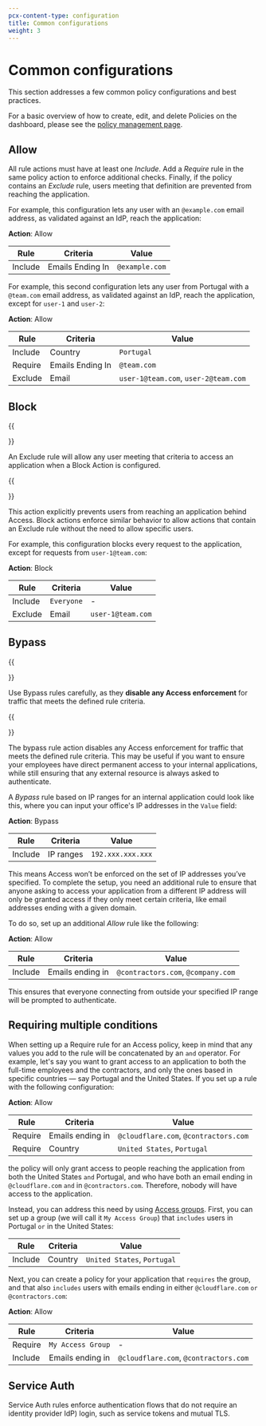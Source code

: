 ```yaml
---
pcx-content-type: configuration
title: Common configurations
weight: 3
---
```


# Common configurations

This section addresses a few common policy configurations and best practices.

For a basic overview of how to create, edit, and delete Policies on the dashboard, please see the [policy management page](/cloudflare-one/policies/zero-trust/policy-management/).

## Allow

All rule actions must have at least one _Include_. Add a _Require_ rule in the same policy action to enforce additional checks. Finally, if the policy contains an _Exclude_ rule, users meeting that definition are prevented from reaching the application.

For example, this configuration lets any user with an `@example.com` email address, as validated against an IdP, reach the application:

**Action**: Allow

| Rule    | Criteria         | Value          |
| ------- | ---------------- | -------------- |
| Include | Emails Ending In | `@example.com` |

For example, this second configuration lets any user from Portugal with a `@team.com` email address, as validated against an IdP, reach the application, except for `user-1` and `user-2`:

**Action**: Allow

| Rule    | Criteria         | Value                                |
| ------- | ---------------- | ------------------------------------ |
| Include | Country          | `Portugal`                           |
| Require | Emails Ending In | `@team.com`                          |
| Exclude | Email            | `user-1@team.com`, `user-2@team.com` |

## Block

{{<Aside type="warning" header="Important">}}

An Exclude rule will allow any user meeting that criteria to access an application when a Block Action is configured.

{{</Aside>}}

This action explicitly prevents users from reaching an application behind Access. Block actions enforce similar behavior to allow actions that contain an Exclude rule without the need to allow specific users.

For example, this configuration blocks every request to the application, except for requests from `user-1@team.com`:

**Action**: Block

| Rule    | Criteria   | Value             |
| ------- | ---------- | ----------------- |
| Include | `Everyone` | -                 |
| Exclude | Email      | `user-1@team.com` |

## Bypass

{{<Aside type="warning" header="Important">}}

Use Bypass rules carefully, as they <b>disable any Access enforcement</b> for traffic that meets the defined rule criteria.

{{</Aside>}}

The bypass rule action disables any Access enforcement for traffic that meets the defined rule criteria. This may be useful if you want to ensure your employees have direct permanent access to your internal applications, while still ensuring that any external resource is always asked to authenticate.

A _Bypass_ rule based on IP ranges for an internal application could look like this, where you can input your office's IP addresses in the `Value` field:

**Action**: Bypass

| Rule    | Criteria  | Value             |
| ------- | --------- | ----------------- |
| Include | IP ranges | `192.xxx.xxx.xxx` |

This means Access won’t be enforced on the set of IP addresses you’ve specified. To complete the setup, you need an additional rule to ensure that anyone asking to access your application from a different IP address will only be granted access if they only meet certain criteria, like email addresses ending with a given domain.

To do so, set up an additional _Allow_ rule like the following:

**Action**: Allow

| Rule    | Criteria         | Value                              |
| ------- | ---------------- | ---------------------------------- |
| Include | Emails ending in | `@contractors.com`, `@company.com` |

This ensures that everyone connecting from outside your specified IP range will be prompted to authenticate.

## Requiring multiple conditions

When setting up a Require rule for an Access policy, keep in mind that any values you add to the rule will be concatenated by an `and` operator. For example, let's say you want to grant access to an application to both the full-time employees and the contractors, and only the ones based in specific countries — say Portugal and the United States. If you set up a rule with the following configuration:

**Action**: Allow

| Rule    | Criteria         | Value                                 |
| ------- | ---------------- | ------------------------------------- |
| Require | Emails ending in | `@cloudflare.com`, `@contractors.com` |
| Require | Country          | `United States`, `Portugal`           |

the policy will only grant access to people reaching the application from both the United States `and` Portugal, and who have both an email ending in `@cloudflare.com` `and` in `@contractors.com`. Therefore, nobody will have access to the application.

Instead, you can address this need by using [Access groups](/cloudflare-one/identity/users/groups/). First, you can set up a group (we will call it `My Access Group`) that `includes` users in Portugal `or` in the United States:

| Rule    | Criteria | Value                       |
| ------- | -------- | --------------------------- |
| Include | Country  | `United States`, `Portugal` |

Next, you can create a policy for your application that `requires` the group, and that also `includes` users with emails ending in either `@cloudflare.com` `or` `@contractors.com`:

**Action**: Allow

| Rule    | Criteria          | Value                                 |
| ------- | ----------------- | ------------------------------------- |
| Require | `My Access Group` | -                                     |
| Include | Emails ending in  | `@cloudflare.com`, `@contractors.com` |

## Service Auth

Service Auth rules enforce authentication flows that do not require an identity provider IdP) login, such as service tokens and mutual TLS.
